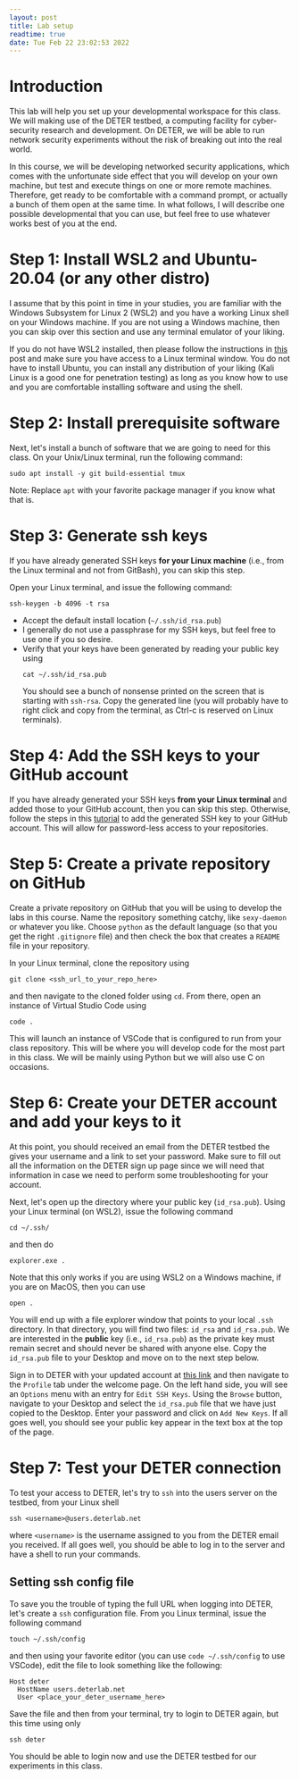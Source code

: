 ```yaml
---
layout: post
title: Lab setup
readtime: true
date: Tue Feb 22 23:02:53 2022 
---
```


# Introduction

This lab will help you set up your developmental workspace for this class. We
will making use of the DETER testbed, a computing facility for cyber-security
research and development. On DETER, we will be able to run network security
experiments without the risk of breaking out into the real world. 

In this course, we will be developing networked security applications, which
comes with the unfortunate side effect that you will develop on your own
machine, but test and execute things on one or more remote machines. Therefore,
get ready to be comfortable with a command prompt, or actually a bunch of them
open at the same time. In what follows, I will describe one possible
developmental that you can use, but feel free to use whatever works best of you
at the end. 

# Step 1: Install WSL2 and Ubuntu-20.04 (or any other distro)

I assume that by this point in time in your studies, you are familiar with the
Windows Subsystem for Linux 2 (WSL2) and you have a working Linux shell on your
Windows machine. If you are not using a Windows machine, then you can skip over
this section and use any terminal emulator of your liking. 

If you do not have WSL2 installed, then please follow the instructions in
[this](https://www.omgubuntu.co.uk/how-to-install-wsl2-on-windows-10) post and
make sure you have access to a Linux terminal window. You do not have to install
Ubuntu, you can install any distribution of your liking (Kali Linux is a good
one for penetration testing) as long as you know how to use and you are
comfortable installing software and using the shell. 

# Step 2: Install prerequisite software

Next, let's install a bunch of software that we are going to need for this
class. On your Unix/Linux terminal, run the following command:
```shell
sudo apt install -y git build-essential tmux
```
Note: Replace `apt` with your favorite package manager if you know what that is. 

# Step 3: Generate ssh keys

If you have already generated SSH keys **for your Linux machine** (i.e., from
the Linux terminal and not from GitBash), you can skip this step.

Open your Linux terminal, and issue the following command:
```shell
ssh-keygen -b 4096 -t rsa
```
- Accept the default install location (`~/.ssh/id_rsa.pub`)
- I generally do not use a passphrase for my SSH keys, but feel free to use one
  if you so desire. 
- Verify that your keys have been generated by reading your public key using
  ```shell
  cat ~/.ssh/id_rsa.pub
  ```
  You should see a bunch of nonsense printed on the screen that is starting with
  `ssh-rsa`. Copy the generated line (you will probably have to right click and
  copy from the terminal, as Ctrl-c is reserved on Linux terminals). 

# Step 4: Add the SSH keys to your GitHub account

If you have already generated your SSH keys **from your Linux terminal** and
added those to your GitHub account, then you can skip this step. Otherwise,
follow the steps in this
[tutorial](https://docs.github.com/en/authentication/connecting-to-github-with-ssh/adding-a-new-ssh-key-to-your-github-account)
to add the generated SSH key to your GitHub account. This will allow for
password-less access to your repositories. 
  
# Step 5: Create a private repository on GitHub

Create a private repository on GitHub that you will be using to develop the labs
in this course. Name the repository something catchy, like `sexy-daemon` or
whatever you like. Choose `python` as the default language (so that you get the
right `.gitignore` file) and then check the box that creates a `README` file in
your repository. 

In your Linux terminal, clone the repository using
```shell
git clone <ssh_url_to_your_repo_here>
```
and then navigate to the cloned folder using `cd`. From there, open an instance
of Virtual Studio Code using
```shell
code .
```
This will launch an instance of VSCode that is configured to run from your class
repository. This will be where you will develop code for the most part in this
class. We will be mainly using Python but we will also use C on occasions. 

# Step 6: Create your DETER account and add your keys to it

At this point, you should received an email from the DETER testbed the gives
your username and a link to set your password. Make sure to fill out all the
information on the DETER sign up page since we will need that information in
case we need to perform some troubleshooting for your account. 

Next, let's open up the directory where your public key (`id_rsa.pub`). Using
your Linux terminal (on WSL2), issue the following command
```shell
cd ~/.ssh/
```
and then do 
```shell
explorer.exe .
```
Note that this only works if you are using WSL2 on a Windows machine, if you are
on MacOS, then you can use 
```shell
open .
```

You will end up with a file explorer window that points to your local `.ssh`
directory. In that directory, you will find two files: `id_rsa` and
`id_rsa.pub`. We are interested in the **public** key (i.e., `id_rsa.pub`) as
the private key must remain secret and should never be shared with anyone else. 
Copy the `id_rsa.pub` file to your Desktop and move on to the next step below. 

Sign in to DETER with your updated account at [this
link](https://www.isi.deterlab.net/index.php) and then navigate to the `Profile`
tab under the welcome page. On the left hand side, you will see an `Options`
menu with an entry for `Edit SSH Keys`. Using the `Browse` button, navigate to
your Desktop and select the `id_rsa.pub` file that we have just copied to the
Desktop. Enter your password and click on `Add New Keys`. If all goes well, you
should see your public key appear in the text box at the top of the page. 

# Step 7: Test your DETER connection

To test your access to DETER, let's try to `ssh` into the users server on the
testbed, from your Linux shell
```shell
ssh <username>@users.deterlab.net
```
where `<username>` is the username assigned to you from the DETER email you
received.  If all goes well, you should be able to log in to the server and have
a shell to run your commands. 

## Setting ssh config file

To save you the trouble of typing the full URL when logging into DETER, let's
create a `ssh` configuration file. From you Linux terminal, issue the following
command
```shell
touch ~/.ssh/config
```
and then using your favorite editor (you can use `code ~/.ssh/config` to use
VSCode), edit the file to look something like the following:
```
Host deter
  HostName users.deterlab.net
  User <place_your_deter_username_here>
```
Save the file and then from your terminal, try to login to DETER again, but this
time using only
```shell
ssh deter
```
You should be able to login now and use the DETER testbed for our experiments in
this class. 
